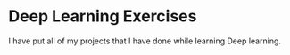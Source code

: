 # Deep Learning Exercises


I have put all of my projects that I have done while learning Deep learning.

